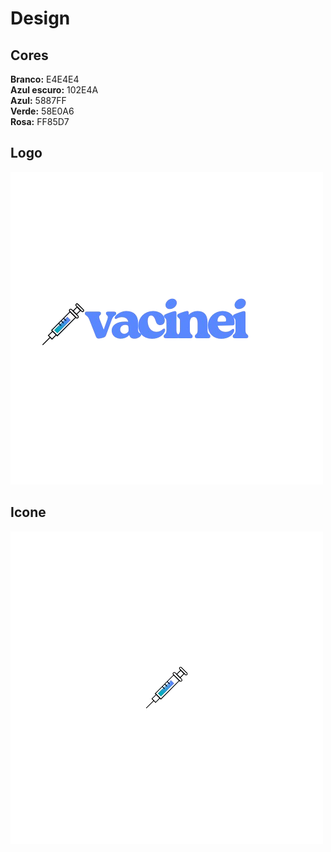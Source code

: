 # Design
## Cores
**Branco:** E4E4E4   
**Azul escuro:** 102E4A   
**Azul:** 5887FF   
**Verde:** 58E0A6   
**Rosa:** FF85D7


## Logo

![Logo](assets/vacinei%20logo.png)

## Icone
![Icone](assets/vacinei%20icon.png)